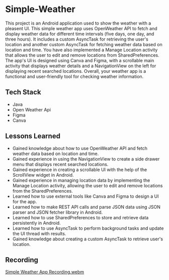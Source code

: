 # Simple-Weather
This project is an Android application used to show the weather with a pleasent UI. This simple weather app uses OpenWeather API to fetch and display weather data for different time intervals (five days, one day, and three hours). It includes a custom AsyncTask for retrieving the user's location and another custom AsyncTask for fetching weather data based on location and time. You have also implemented a Manage Location activity that allows the user to edit and remove locations from SharedPreferences. The app's UI is designed using Canva and Figma, with a scrollable main activity that displays weather details and a NavigationView on the left for displaying recent searched locations. Overall, your weather app is a functional and user-friendly tool for checking weather information.

## Tech Stack

* Java
* Open Weather Api
* Figma
* Canva

## Lessons Learned

* Gained knowledge about how to use OpenWeather API and fetch weather data based on location and time.
* Gained experience in using the NavigationView to create a side drawer menu that displays recent searched locations.
* Gained experience in creating a scrollable UI with the help of the ScrollView widget in Android.
* Gained experience in managing location data by implementing the Manage Location activity, allowing the user to edit and remove locations from the SharedPreferences.
* Learned how to use external tools like Canva and Figma to design a UI for the app.
* Learned how to make REST API calls and parse JSON data using JSON parser and JSON fetcher library in Android.
* Learned how to use SharedPreferences to store and retrieve data persistently in Android.
* Learned how to use AsyncTask to perform background tasks and update the UI thread with results.
* Gained knowledge about creating a custom AsyncTask to retrieve user's location.

## Recording

[Simple Weather App Recording.webm](https://user-images.githubusercontent.com/81816979/232896437-3fc252b2-6cfb-4e4a-8890-2e48c8aae676.webm)
